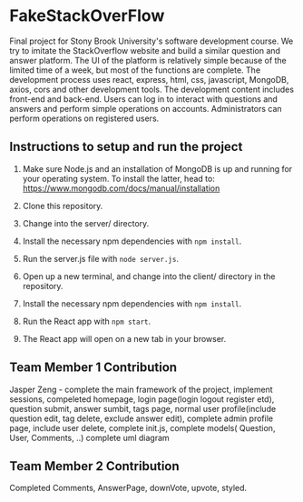 # FakeStackOverFlow
Final project for Stony Brook University's software development course. We try to imitate the StackOverflow website and build a similar question and answer platform. The UI of the platform is relatively simple because of the limited time of a week, but most of the functions are complete. The development process uses react, express, html, css, javascript, MongoDB, axios, cors and other development tools. The development content includes front-end and back-end. Users can log in to interact with questions and answers and perform simple operations on accounts. Administrators can perform operations on registered users.

## Instructions to setup and run the project
1. Make sure Node.js and an installation of MongoDB is up and running for your operating system. To install the latter, head to: https://www.mongodb.com/docs/manual/installation

2. Clone this repository.

3. Change into the server/ directory. 

4. Install the necessary npm dependencies with
``` npm install ```.

5. Run the server.js file with
``` node server.js ```.

6. Open up a new terminal, and change into the client/ directory in the repository.

7. Install the necessary npm dependencies with
``` npm install ```.

8. Run the React app with
``` npm start ```.

9. The React app will open on a new tab in your browser.

## Team Member 1 Contribution
Jasper Zeng - complete the main framework of the project, implement sessions, compeleted homepage, login page(login logout register etd), question submit, answer sumbit, tags page, normal user profile(include question edit, tag delete, exclude answer edit), complete admin profile page, include user delete, complete init.js, complete models( Question, User, Comments, ..)
complete uml diagram

## Team Member 2 Contribution
Completed Comments, AnswerPage, downVote, upvote, styled.
